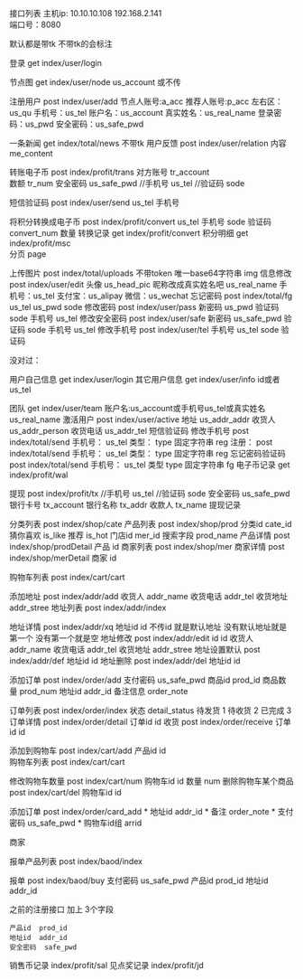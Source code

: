 接口列表
主机ip:
	10.10.10.108
	192.168.2.141  
端口号：8080

默认都是带tk      不带tk的会标注

登录  get  index/user/login

节点图      get    index/user/node
                    us_account 或不传
					
注册用户    post   index/user/add
				  节点人账号:a_acc
				  推荐人账号:p_acc
				  左右区：us_qu
				  手机号：us_tel
				  账户名：us_account
				  真实姓名：us_real_name
				  登录密码：us_pwd
				  安全密码：us_safe_pwd

				  
一条新闻    get   index/total/news  不带tk
用户反馈    post  index/user/relation
				 内容    me_content

转账电子币   post   index/profit/trans
				对方账号   tr_account  
				数额  tr_num 
				安全密码  us_safe_pwd
				//手机号  us_tel
				//验证码    sode


短信验证码 post  index/user/send
				us_tel 手机号

将积分转换成电子币  post   index/profit/convert
					us_tel  手机号
					sode     验证码
					convert_num  数量
转换记录    get   index/profit/convert
积分明细    get   index/profit/msc	
				分页 page


上传图片   post  index/total/uploads   不带token
       				唯一base64字符串  img
信息修改   post    index/user/edit
			头像  us_head_pic
			昵称改成真实姓名吧    us_real_name
			手机号：us_tel
			支付宝：us_alipay
			微信：us_wechat
忘记密码   post  index/total/fg
			us_tel
			us_pwd
			sode
修改密码    post    index/user/pass
                   新密码 us_pwd
				   验证码 sode
				   手机号  us_tel 
修改安全密码  post  index/user/safe
                   新密码 us_safe_pwd
					验证码 sode
				   手机号  us_tel
修改手机号   post   index/user/tel
					手机号 us_tel
					sode   验证码   
				 
没对过：

用户自己信息  get   index/user/login
其它用户信息  get   index/user/info     id或者us_tel
  

团队        get    index/user/team
                    账户名:us_account或手机号us_tel或真实姓名us_real_name
激活用户    post    index/user/active
			地址 us_addr_addr
			收货人  us_addr_person
			收货电话  us_addr_tel
		短信验证码
			修改手机号   post      index/total/send
		  			手机号：   us_tel
					类型：  type 固定字符串  reg
		  	注册：  post      index/total/send
		  			手机号：   us_tel
					类型：  type 固定字符串  reg
			忘记密码验证码  post     index/total/send
					手机号：	us_tel
					类型    type 固定字符串 fg
电子币记录 get  index/profit/wal
 
提现  post  index/profit/tx
			//手机号 us_tel
			//验证码 sode
			安全密码  us_safe_pwd
			银行卡号   tx_account
			银行名称   tx_addr
			收款人     tx_name
提现记录



分类列表  post   index/shop/cate
产品列表  post   index/shop/prod
			分类id  cate_id
			猜你喜欢  is_like
			推荐	  is_hot
			门店id   mer_id
			搜索字段   prod_name
产品详情  post   index/shop/prodDetail
			产品 id
商家列表  post   index/shop/mer
商家详情  post   index/shop/merDetail
			商家 id


购物车列表  post    index/cart/cart

添加地址    post    index/addr/add
				收货人  addr_name
                收货电话  addr_tel
                收货地址  addr_stree
地址列表  post  index/addr/index

地址详情   post   index/addr/xq
				地址id   id
				不传id  就是默认地址  没有默认地址就是第一个  没有第一个就是空
地址修改  post  index/addr/edit
			id    id
			收货人  addr_name
			收货电话  addr_tel
			收货地址  addr_stree
地址设置默认 post  index/addr/def
			地址id   id
地址删除  post   index/addr/del
			地址id   id

添加订单  post   index/order/add
			支付密码   us_safe_pwd
            商品id    prod_id
            商品数量   prod_num
            地址id    addr_id
            备注信息   order_note

订单列表  post  index/order/index
			状态  detail_status
				待发货 1
				待收货 2
				已完成 3
订单详情  post   index/order/detail
			订单id   id
收货    post  index/order/receive
			订单id   id

添加到购物车 post index/cart/add
                产品id  id		
购物车列表   post  index/cart/cart

修改购物车数量  post index/cart/num
				购物车id   id
				数量   num
删除购物车某个商品  post  index/cart/del
				购物车id   id

添加订单  post   index/order/card_add
		 *  地址id   addr_id
		*  备注  order_note
		*  支付密码  us_safe_pwd
		*  购物车id组 arrid

商家

报单产品列表   post   index/baod/index  

报单  post   index/baod/buy
		支付密码   us_safe_pwd
		产品id    prod_id
		地址id    addr_id



之前的注册接口  加上 3个字段 

	产品id  prod_id   
	地址id  addr_id 
	安全密码  safe_pwd


销售币记录   index/profit/sal
见点奖记录   index/profit/jd